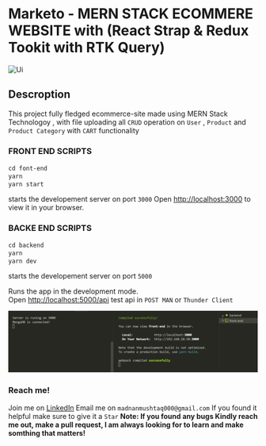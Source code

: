 # Marketo - MERN STACK ECOMMERE WEBSITE with (React Strap & Redux Tookit with RTK Query)
![Ui](demo/marketo-demo.gif)

## Descroption
This project fully fledged ecommerce-site made using MERN Stack Technologoy , with file uploading all `CRUD` operation on `User` , `Product` and `Product Category` with `CART` functionality

### FRONT END SCRIPTS 
```
cd font-end
yarn
yarn start
```
starts the developement server on port `3000`
Open [http://localhost:3000](http://localhost:3000) to view it in your browser.


### BACKE END SCRIPTS 
```
cd backend
yarn
yarn dev
```
starts the developement server on port `5000`

Runs the app in the development mode.\
Open [http://localhost:5000/api](http://localhost:5000/api/) test api in `POST MAN` or `Thunder Client`

![Ui](demo/scripts.png)

### Reach me!
Join me on [LinkedIn](https://www.linkedin.com/in/m-adnan-mushtaq/)
Email me on `madnanmushtaq000@gmail.com`
If you found  it helpful make sure to give it a `Star`
**Note: If you found any bugs Kindly reach me out, make a pull request, I am always looking for to learn and make somthing that matters!**
